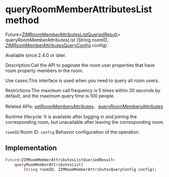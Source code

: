 


# queryRoomMemberAttributesList method








Future&lt;[ZIMRoomMemberAttributesListQueriedResult](../../zego_uikit_prebuilt_live_audio_room/ZIMRoomMemberAttributesListQueriedResult-class.md)> queryRoomMemberAttributesList
(String roomID, [ZIMRoomMemberAttributesQueryConfig](../../zego_uikit_prebuilt_live_audio_room/ZIMRoomMemberAttributesQueryConfig-class.md) config)





<p>Available since:2.4.0 or later.</p>
<p>Description:Call the API to paginate the room user properties that have room property members in the room.</p>
<p>Use cases:This interface is used when you need to query all room users.</p>
<p>Restrictions:The maximum call frequency is 5 times within 30 seconds by default, and the maximum query time is 100 people.</p>
<p>Related APIs: <a href="../../zego_uikit_prebuilt_live_audio_room/ZIM/setRoomMembersAttributes.md">setRoomMembersAttributes</a>、<a href="../../zego_uikit_prebuilt_live_audio_room/ZIM/queryRoomMembersAttributes.md">queryRoomMembersAttributes</a></p>
<p>Runtime lifecycle: It is available after logging in and joining the corresponding room, but unavailable after leaving the corresponding room.</p>
<p><code>roomID</code>  Room ID.
<code>config</code>  Behavior configuration of the operation.</p>



## Implementation

```dart
Future<ZIMRoomMemberAttributesListQueriedResult>
    queryRoomMemberAttributesList(
        String roomID, ZIMRoomMemberAttributesQueryConfig config);
```







